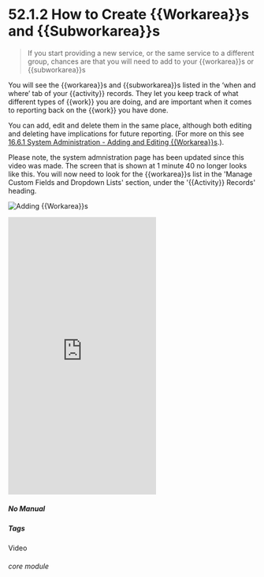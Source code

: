 # 52.1.2 How to Create {{Workarea}}s and {{Subworkarea}}s

> If you start providing a new service, or the same service to a different group, chances are that you will need to add to your {{workarea}}s or {{subworkarea}}s

You will see the {{workarea}}s and {{subworkarea}}s listed in the ‘when and where’ tab of your {{activity}} records. They let you keep track of what different types of {{work}} you are doing, and are important when it comes to reporting back on the {{work}} you have done.

You can add, edit and delete them in the same place, although both editing and deleting have implications for future reporting. (For more on this see [16.6.1 System Administration - Adding and Editing {{Workarea}}s](/help/index/p/16.6.1).).

Please note, the system admnistration page has been updated since this video was made. The screen that is shown at 1 minute 40 no longer looks like this. You will now need to look for the {{workarea}}s list in the 'Manage Custom Fields and Dropdown Lists' section, under the '{{Activity}} Records' heading.

![Adding {{Workarea}}s](52.1.2a.png)

<iframe title="Adding {{Workarea}}s and {Subworkarea}}s width="640" height="564" src="https://player.vimeo.com/video/279248052" data-video-display="home" frameborder="0" allowFullScreen mozallowfullscreen webkitAllowFullScreen></iframe>


##### No Manual

##### Tags
Video

###### core module
